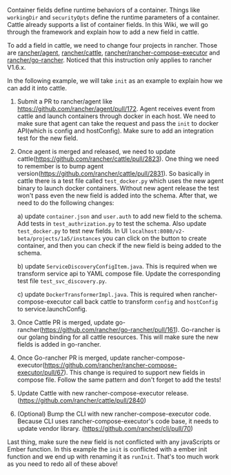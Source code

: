 Container fields define runtime behaviors of a container. Things like `workingDir` and `securityOpts` define the  runtime parameters of a container. Cattle already supports a list of container fields. In this Wiki, we will go through the framework and explain how to add a new field in cattle.

To add a field in cattle, we need to change four projects in rancher. Those are [rancher/agent](https://github.com/rancher/agent), [rancher/cattle](https://github.com/rancher/cattle), [rancher/rancher-compose-executor](https://github.com/rancher/rancher-compose-executor) and [rancher/go-rancher](https://github.com/rancher/go-rancher). Noticed that this instruction only applies to rancher V1.6.x.

In the following example, we will take `init` as an example to explain how we can add it into cattle.

1. Submit a PR to rancher/agent like https://github.com/rancher/agent/pull/172. Agent receives event from cattle and launch containers through docker in each host. We need to make sure that agent can take the request and pass the `init` to docker API(which is config and hostConfig). Make sure to add an integration test for the new field.

2. Once agent is merged and released, we need to update cattle(https://github.com/rancher/cattle/pull/2823). One thing we need to remember is to bump agent version(https://github.com/rancher/cattle/pull/2831). So basically in cattle there is a test file called `test_docker.py` which uses the new agent binary to launch docker containers. Without new agent release the test won't pass even the new field is added into the schema. After that, we need to do the following changes:

    a) update `container.json` and `user.auth` to add new field to the schema. Add tests in `test_authrization.py` to test the schema. Also update `test_docker.py` to test new fields. In UI `localhost:8080/v2-beta/projects/1a5/instances` you can click on the button to create container, and then you can check if the new field is being added to the schema.

    b) update `ServiceDiscoveryConfigItem.java`. This is required when we transform service api to YAML compose file. Update the corresponding test file `test_svc_discovery.py`. 

    c) update `DockerTransformerImpl.java`. This is required when rancher-compose-executor call back cattle to transform `config` and `hostConfig` to service.launchConfig. 

3. Once Cattle PR is merged, update go-rancher(https://github.com/rancher/go-rancher/pull/161). Go-rancher is our golang binding for all cattle resources. This will make sure the new fields is added in go-rancher.

4. Once Go-rancher PR is merged, update rancher-compose-executor(https://github.com/rancher/rancher-compose-executor/pull/67). This change is required to support new fields in compose file. Follow the same pattern and don't forget to add the tests!

5. Update Cattle with new rancher-compose-executor release. (https://github.com/rancher/cattle/pull/2840)

6. (Optional) Bump the CLI with new rancher-compose-executor code. Because CLI uses rancher-compose-executor's code base, it needs to update vendor library. (https://github.com/rancher/cli/pull/70)

Last thing, make sure the new field is not conflicted with any javaScripts or Ember function. In this example the  `init` is conflicted with a ember init function and we end up with renaming it as `runInit`. That's too much work as you need to redo all of these above!